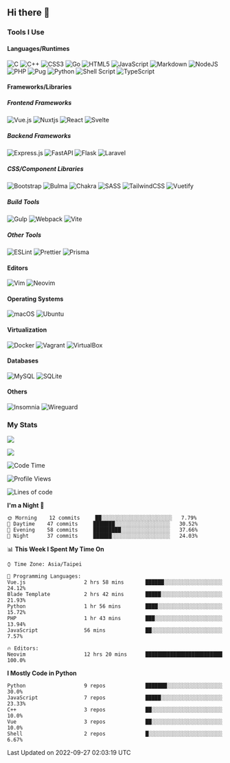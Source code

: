 ## Hi there 👋

### Tools I Use

#### Languages/Runtimes

![C](https://img.shields.io/badge/c-%2300599C.svg?style=for-the-badge&logo=c&logoColor=white)
![C++](https://img.shields.io/badge/c++-%2300599C.svg?style=for-the-badge&logo=c%2B%2B&logoColor=white)
![CSS3](https://img.shields.io/badge/css3-%231572B6.svg?style=for-the-badge&logo=css3&logoColor=white)
![Go](https://img.shields.io/badge/go-%2300ADD8.svg?style=for-the-badge&logo=go&logoColor=white)
![HTML5](https://img.shields.io/badge/html5-%23E34F26.svg?style=for-the-badge&logo=html5&logoColor=white)
![JavaScript](https://img.shields.io/badge/javascript-%23323330.svg?style=for-the-badge&logo=javascript&logoColor=%23F7DF1E)
![Markdown](https://img.shields.io/badge/markdown-%23000000.svg?style=for-the-badge&logo=markdown&logoColor=white)
![NodeJS](https://img.shields.io/badge/node.js-6DA55F?style=for-the-badge&logo=node.js&logoColor=white)
![PHP](https://img.shields.io/badge/php-%23777BB4.svg?style=for-the-badge&logo=php&logoColor=white)
![Pug](https://img.shields.io/badge/Pug-FFF?style=for-the-badge&logo=pug&logoColor=A86454)
![Python](https://img.shields.io/badge/python-3670A0?style=for-the-badge&logo=python&logoColor=ffdd54)
![Shell Script](https://img.shields.io/badge/shell_script-%23121011.svg?style=for-the-badge&logo=gnu-bash&logoColor=white)
![TypeScript](https://img.shields.io/badge/typescript-%23007ACC.svg?style=for-the-badge&logo=typescript&logoColor=white)

#### Frameworks/Libraries

##### Frontend Frameworks

![Vue.js](https://img.shields.io/badge/vuejs-%2335495e.svg?style=for-the-badge&logo=vuedotjs&logoColor=%234FC08D)
![Nuxtjs](https://img.shields.io/badge/Nuxt-002E3B?style=for-the-badge&logo=nuxtdotjs&logoColor=#00DC82)
![React](https://img.shields.io/badge/react-%2320232a.svg?style=for-the-badge&logo=react&logoColor=%2361DAFB)
![Svelte](https://img.shields.io/badge/svelte-%23f1413d.svg?style=for-the-badge&logo=svelte&logoColor=white)

##### Backend Frameworks

![Express.js](https://img.shields.io/badge/express.js-%23404d59.svg?style=for-the-badge&logo=express&logoColor=%2361DAFB)
![FastAPI](https://img.shields.io/badge/FastAPI-005571?style=for-the-badge&logo=fastapi)
![Flask](https://img.shields.io/badge/flask-%23000.svg?style=for-the-badge&logo=flask&logoColor=white)
![Laravel](https://img.shields.io/badge/laravel-%23FF2D20.svg?style=for-the-badge&logo=laravel&logoColor=white)

##### CSS/Component Libraries

![Bootstrap](https://img.shields.io/badge/bootstrap-%23563D7C.svg?style=for-the-badge&logo=bootstrap&logoColor=white)
![Bulma](https://img.shields.io/badge/bulma-00D0B1?style=for-the-badge&logo=bulma&logoColor=white)
![Chakra](https://img.shields.io/badge/chakra-%234ED1C5.svg?style=for-the-badge&logo=chakraui&logoColor=white)
![SASS](https://img.shields.io/badge/SASS-hotpink.svg?style=for-the-badge&logo=SASS&logoColor=white)
![TailwindCSS](https://img.shields.io/badge/tailwindcss-%2338B2AC.svg?style=for-the-badge&logo=tailwind-css&logoColor=white)
![Vuetify](https://img.shields.io/badge/Vuetify-1867C0?style=for-the-badge&logo=vuetify&logoColor=AEDDFF)

##### Build Tools

![Gulp](https://img.shields.io/badge/GULP-%23CF4647.svg?style=for-the-badge&logo=gulp&logoColor=white)
![Webpack](https://img.shields.io/badge/webpack-%238DD6F9.svg?style=for-the-badge&logo=webpack&logoColor=black)
![Vite](https://img.shields.io/badge/vite-%23646CFF.svg?style=for-the-badge&logo=vite&logoColor=white)

##### Other Tools

![ESLint](https://img.shields.io/badge/ESLint-4B3263?style=for-the-badge&logo=eslint&logoColor=white)
![Prettier](https://img.shields.io/badge/prettier-1A2C34?style=for-the-badge&logo=prettier&logoColor=F7BA3E)
![Prisma](https://img.shields.io/badge/Prisma-3982CE?style=for-the-badge&logo=Prisma&logoColor=white)

#### Editors

![Vim](https://img.shields.io/badge/VIM-%2311AB00.svg?style=for-the-badge&logo=vim&logoColor=white)
![Neovim](https://img.shields.io/badge/NeoVim-%2357A143.svg?&style=for-the-badge&logo=neovim&logoColor=white)

#### Operating Systems

![macOS](https://img.shields.io/badge/mac%20os-000000?style=for-the-badge&logo=macos&logoColor=F0F0F0)
![Ubuntu](https://img.shields.io/badge/Ubuntu-E95420?style=for-the-badge&logo=ubuntu&logoColor=white)

#### Virtualization

![Docker](https://img.shields.io/badge/docker-%230db7ed.svg?style=for-the-badge&logo=docker&logoColor=white)
![Vagrant](https://img.shields.io/badge/vagrant-%231563FF.svg?style=for-the-badge&logo=vagrant&logoColor=white)
![VirtualBox](https://img.shields.io/badge/VirtualBox-21416b?style=for-the-badge&logo=VirtualBox&logoColor=white)

#### Databases

![MySQL](https://img.shields.io/badge/mysql-%2300f.svg?style=for-the-badge&logo=mysql&logoColor=white)
![SQLite](https://img.shields.io/badge/sqlite-%2307405e.svg?style=for-the-badge&logo=sqlite&logoColor=white)

#### Others

![Insomnia](https://img.shields.io/badge/Insomnia-black?style=for-the-badge&logo=insomnia&logoColor=5849BE)
![Wireguard](https://img.shields.io/badge/wireguard-%2388171A.svg?style=for-the-badge&logo=wireguard&logoColor=white)

### My Stats

![](https://github-readme-stats.vercel.app/api?username=CSY54&theme=nord&show_icons=true)

![](https://github-readme-stats.vercel.app/api/top-langs/?username=CSY54&theme=nord&layout=compact&card_width=445)

<!--START_SECTION:waka-->
![Code Time](http://img.shields.io/badge/Code%20Time-1%2C315%20hrs%209%20mins-blue)

![Profile Views](http://img.shields.io/badge/Profile%20Views-103-blue)

![Lines of code](https://img.shields.io/badge/From%20Hello%20World%20I%27ve%20Written-112%20Thousand%20lines%20of%20code-blue)

**I'm a Night 🦉** 

```text
🌞 Morning    12 commits     ██░░░░░░░░░░░░░░░░░░░░░░░   7.79% 
🌆 Daytime    47 commits     ███████░░░░░░░░░░░░░░░░░░   30.52% 
🌃 Evening    58 commits     █████████░░░░░░░░░░░░░░░░   37.66% 
🌙 Night      37 commits     ██████░░░░░░░░░░░░░░░░░░░   24.03%

```


📊 **This Week I Spent My Time On** 

```text
⌚︎ Time Zone: Asia/Taipei

💬 Programming Languages: 
Vue.js                   2 hrs 58 mins       ██████░░░░░░░░░░░░░░░░░░░   24.12% 
Blade Template           2 hrs 42 mins       █████░░░░░░░░░░░░░░░░░░░░   21.93% 
Python                   1 hr 56 mins        ████░░░░░░░░░░░░░░░░░░░░░   15.72% 
PHP                      1 hr 43 mins        ███░░░░░░░░░░░░░░░░░░░░░░   13.94% 
JavaScript               56 mins             ██░░░░░░░░░░░░░░░░░░░░░░░   7.57%

🔥 Editors: 
Neovim                   12 hrs 20 mins      █████████████████████████   100.0%

```

**I Mostly Code in Python** 

```text
Python                   9 repos             ███████░░░░░░░░░░░░░░░░░░   30.0% 
JavaScript               7 repos             █████░░░░░░░░░░░░░░░░░░░░   23.33% 
C++                      3 repos             ██░░░░░░░░░░░░░░░░░░░░░░░   10.0% 
Vue                      3 repos             ██░░░░░░░░░░░░░░░░░░░░░░░   10.0% 
Shell                    2 repos             █░░░░░░░░░░░░░░░░░░░░░░░░   6.67%

```



 Last Updated on 2022-09-27 02:03:19 UTC
<!--END_SECTION:waka-->

<!--
**CSY54/CSY54** is a ✨ _special_ ✨ repository because its `README.md` (this file) appears on your GitHub profile.

Here are some ideas to get you started:

- 🔭 I’m currently working on ...
- 🌱 I’m currently learning ...
- 👯 I’m looking to collaborate on ...
- 🤔 I’m looking for help with ...
- 💬 Ask me about ...
- 📫 How to reach me: ...
- 😄 Pronouns: ...
- ⚡ Fun fact: ...
-->
